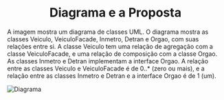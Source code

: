 <h1 align="center">Diagrama e a Proposta</h1>

A imagem mostra um diagrama de classes UML. O diagrama mostra as classes Veiculo, VeiculoFacade, Inmetro, Detran e Orgao, com suas relações entre si. A classe Veiculo tem uma relação de agregação com a classe VeiculoFacade, e uma relação de composição com a classe Orgao. As classes Inmetro e Detran implementam a interface Orgao. A relação entre as classes Veiculo e VeiculoFacade é de 0..* (zero ou mais), e a relação entre as classes Inmetro e Detran e a interface Orgao é de 1 (um).

![](./docs/diagram.jpg?raw=true "Diagrama")
